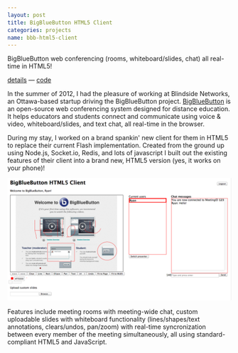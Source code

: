 ```yaml
---
layout: post
title: BigBlueButton HTML5 Client
categories: projects
name: bbb-html5-client
---
```


BigBlueButton web conferencing (rooms, whiteboard/slides, chat) all real-time in HTML5!

[details](/projects/bbb-html5-client) &mdash; [code](https://github.com/bigbluebutton/bigbluebutton/tree/master/labs/bbb-html5-client)

<!-- truncate_here -->

In the summer of 2012, I had the pleasure of working at Blindside Networks, an Ottawa-based startup driving the BigBlueButton project. <a href="http://bigbluebutton.org" target="_blank">BigBlueButton</a> is an open-source web conferencing system designed for distance education. It helps educators and students connect and communicate using voice & video, whiteboard/slides, and text chat, all real-time in the browser.

During my stay, I worked on a brand spankin' new client for them in HTML5 to replace their current Flash implementation. Created from the ground up using Node.js, Socket.io, Redis, and lots of javascript I built out the existing features of their client into a brand new, HTML5 version (yes, it works on your phone)!

![BigBlueButton HTML5 Demo](/img/bbb-html5.png "BigBlueButton HTML5 Demo")

Features include meeting rooms with meeting-wide chat, custom uploadable slides with whiteboard functionality (lines/shapes/text annotations, clears/undos, pan/zoom) with real-time syncronization between every member of the meeting simultaneously, all using standard-compliant HTML5 and JavaScript.

